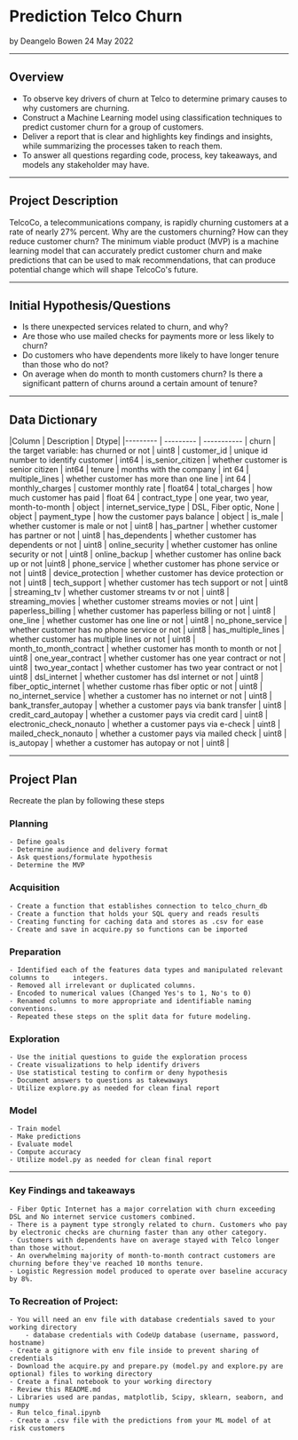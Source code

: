 # Prediction Telco Churn
by Deangelo Bowen 
24 May 2022

---
## Overview
- To observe key drivers of churn at Telco to determine primary causes to why customers are churning.
- Construct a Machine Learning model using classification techniques to predict customer churn for a group of customers.
- Deliver a report that is clear and highlights key findings and insights, while summarizing the processes taken to reach them.
- To answer all questions regarding code, process, key takeaways, and models any stakeholder may have.
    
---

## Project Description
   TelcoCo, a telecommunications company, is rapidly churning customers at a rate of nearly 27% percent. Why are the customers churning? How can they reduce customer churn? The minimum viable product (MVP) is a machine learning model that can accurately predict customer churn and make predictions that can be used to mak recommendations, that can produce potential change which will shape TelcoCo's future.
    
---

## Initial Hypothesis/Questions

- Is there unexpected services related to churn, and why?
- Are those who use mailed checks for payments more or less likely to churn?
- Do customers who have dependents more likely to have longer tenure than those who do not?
- On average when do month to month customers churn? Is there a significant pattern of churns around a certain amount of tenure?
  
---

## Data Dictionary
|Column | Description | Dtype|
    |--------- | --------- | ----------- |
    churn | the target variable: has churned or not | uint8 |
    customer_id | unique id number to identify customer | int64 |
    is_senior_citizen | whether customer is senior citizen | int64 |
    tenure | months with the company | int 64 |
    multiple_lines | whether customer has more than one line | int 64 |
    monthly_charges | customer monthly rate | float64 |
    total_charges | how much customer has paid | float 64 |
    contract_type | one year, two year, month-to-month | object |
    internet_service_type | DSL, Fiber optic, None | object |
    payment_type | how the customer pays balance | object |
    is_male | whether customer is male or not | uint8 |
    has_partner | whether customer has partner or not | uint8 |
    has_dependents | whether customer has dependents or not | uint8 |
    online_security | whether customer has online security or not | uint8 |
    online_backup | whether customer has online back up or not |uint8 |
    phone_service | whether customer has phone service or not | uint8 |
    device_protection | whether customer has device protection or not | uint8 |
    tech_support | whether customer has tech support or not | uint8 |
    streaming_tv | whether customer streams tv or not | uint8  |
    streaming_movies | whether customer streams movies or not | uint |
    paperless_billing | whether customer has paperless billing or not | uint8 |
    one_line | whether customer has one line or not | uint8 |
    no_phone_service | whether customer has no phone service or not | uint8 |
    has_multiple_lines | whether customer has multiple lines or not | uint8 |
    month_to_month_contract | whether customer has month to month or not | uint8 |
    one_year_contract | whether customer has one year contract or not | uint8 |
    two_year_contact | whether customer has two year contract or not | uint8 |
    dsl_internet | whether customer has dsl internet or not | uint8 |
    fiber_optic_internet | whether custome rhas fiber optic or not | uint8 |
    no_internet_service | whether a customer has no internet or not | uint8 |
    bank_transfer_autopay | whether a customer pays via bank transfer | uint8 |
    credit_card_autopay | whether a customer pays via credit card | uint8 |
    electronic_check_nonauto | whether a customer pays via e-check | uint8 |
    mailed_check_nonauto | whether a customer pays via mailed check | uint8 |
    is_autopay | whether a customer has autopay or not | uint8 |
    
---
## Project Plan

   Recreate the plan by following these steps
   
### Planning
    - Define goals
    - Determine audience and delivery format
    - Ask questions/formulate hypothesis
    - Determine the MVP

### Acquisition
    - Create a function that establishes connection to telco_churn_db
    - Create a function that holds your SQL query and reads results
    - Creating functing for caching data and stores as .csv for ease
    - Create and save in acquire.py so functions can be imported

   ### Preparation
    - Identified each of the features data types and manipulated relevant columns to      integers.
    - Removed all irrelevant or duplicated columns.
    - Encoded to numerical values (Changed Yes's to 1, No's to 0)
    - Renamed columns to more appropriate and identifiable naming conventions.
    - Repeated these steps on the split data for future modeling.
    
   ### Exploration
    - Use the initial questions to guide the exploration process
    - Create visualizations to help identify drivers
    - Use statistical testing to confirm or deny hypothesis
    - Document answers to questions as takewaways
    - Utilize explore.py as needed for clean final report

 ### Model
    - Train model
    - Make predictions
    - Evaluate model
    - Compute accuracy
    - Utilize model.py as needed for clean final report
--- 

### Key Findings and takeaways
    - Fiber Optic Internet has a major correlation with churn exceeding DSL and No internet service customers combined.
    - There is a payment type strongly related to churn. Customers who pay by electronic checks are churning faster than any other category.
    - Customers with dependents have on average stayed with Telco longer than those without.
    - An overwhelming majority of month-to-month contract customers are churning before they've reached 10 months tenure.
    - Logistic Regression model produced to operate over baseline accuracy by 8%. 

### To Recreation of Project:
    - You will need an env file with database credentials saved to your working directory
        - database credentials with CodeUp database (username, password, hostname) 
    - Create a gitignore with env file inside to prevent sharing of credentials
    - Download the acquire.py and prepare.py (model.py and explore.py are optional) files to working directory
    - Create a final notebook to your working directory
    - Review this README.md
    - Libraries used are pandas, matplotlib, Scipy, sklearn, seaborn, and numpy
    - Run telco_final.ipynb
    - Create a .csv file with the predictions from your ML model of at risk customers
